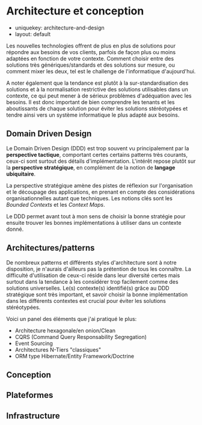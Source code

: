 Architecture et conception
===========================

- uniquekey: architecture-and-design
- layout: default

Les nouvelles technologies offrent de plus en plus de solutions pour répondre aux besoins de vos clients, parfois de façon plus ou moins adaptées en fonction de votre contexte. Comment choisir entre des solutions très génériques/standards et des solutions sur mesure, ou comment mixer les deux, tel est le challenge de l'informatique d'aujourd'hui.

A noter également que la tendance est plutôt à la sur-standardisation des solutions et à la normalisation restrictive des solutions utilisables dans un contexte, ce qui peut mener à de sérieux problèmes d'adéquation avec les besoins. Il est donc important de bien comprendre les tenants et les aboutissants de chaque solution pour éviter les solutions stéréotypées et tendre ainsi vers un système informatique le plus adapté aux besoins.

Domain Driven Design
--------------------

Le Domain Driven Design (DDD) est trop souvent vu principalement par la **perspective tactique**, comportant certes certains patterns très courants, ceux-ci sont surtout des détails d'implémentation. L'intérêt repose plutôt sur la **perspective stratégique**, en complément de la notion de **langage ubiquitaire**.

La perspective stratégique amène des pistes de réflexion sur l'organisation et le découpage des applications, en prenant en compte des considérations organisationnelles autant que techniques. Les notions clés sont les *Bounded Contexts* et les *Context Maps*.

Le DDD permet avant tout à mon sens de choisir la bonne stratégie pour ensuite trouver les bonnes implémentations à utiliser dans un contexte donné.

Architectures/patterns
----------------------

De nombreux patterns et différents styles d'architecture sont à notre disposition, je n'aurais d'ailleurs pas la prétention de tous les connaître. La difficulté d'utilisation de ceux-ci réside dans leur diversité certes mais surtout dans la tendance à les considérer trop facilement comme des solutions universelles. Le(s) contexte(s) identifié(s) grâce au DDD stratégique sont très important, et savoir choisir la bonne implémentation dans les différents contextes est crucial pour éviter les solutions stéréotypées.

Voici un panel des éléments que j'ai pratiqué le plus:
* Architecture hexagonale/en onion/Clean
* CQRS (Command Query Responsability Segregation)
* Event Sourcing
* Architectures N-Tiers "classiques"
* ORM type Hibernate/Entity Framework/Doctrine

Conception
----------



Plateformes
-----------

Infrastructure
--------------
